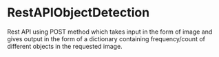# RestAPIObjectDetection

Rest API using POST method which takes input in the form of image
and gives output in the form of a dictionary containing frequency/count of different objects 
in the requested image.

